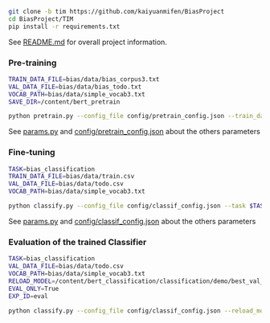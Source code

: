 ```bash
git clone -b tim https://github.com/kaiyuanmifen/BiasProject
cd BiasProject/TIM
pip install -r requirements.txt
```

See [README.md](../README.md) for overall project information.

### Pre-training
```bash
TRAIN_DATA_FILE=bias/data/bias_corpus3.txt
VAL_DATA_FILE=bias/data/bias_todo.txt
VOCAB_PATH=bias/data/simple_vocab3.txt
SAVE_DIR=/content/bert_pretrain

python pretrain.py --config_file config/pretrain_config.json --train_data_file $TRAIN_DATA_FILE  --val_data_file $VAL_DATA_FILE --vocab_file $VOCAB_PATH
```
See [params.py](../params.py) and [config/pretrain_config.json](../config/pretrain_config.json) about the others parameters


### Fine-tuning
```bash
TASK=bias_classification
TRAIN_DATA_FILE=bias/data/train.csv
VAL_DATA_FILE=bias/data/todo.csv
VOCAB_PATH=bias/data/simple_vocab3.txt

python classify.py --config_file config/classif_config.json --task $TASK --train_data_file $TRAIN_DATA_FILE --val_data_file $VAL_DATA_FILE --vocab_file $VOCAB_PATH 
```
See [params.py](../params.py) and [config/classif_config.json](../config/classif_config.json) about the others parameters

### Evaluation of the trained Classifier
```bash
TASK=bias_classification
VAL_DATA_FILE=bias/data/todo.csv
VOCAB_PATH=bias/data/simple_vocab3.txt
RELOAD_MODEL=/content/bert_classification/classification/demo/best_val_acc.pt
EVAL_ONLY=True
EXP_ID=eval

python classify.py --config_file config/classif_config.json --reload_model $RELOAD_MODEL --eval_only $EVAL_ONLY --task $TASK --val_data_file $VAL_DATA_FILE --vocab_file $VOCAB_PATH --exp_id $EXP_ID
```